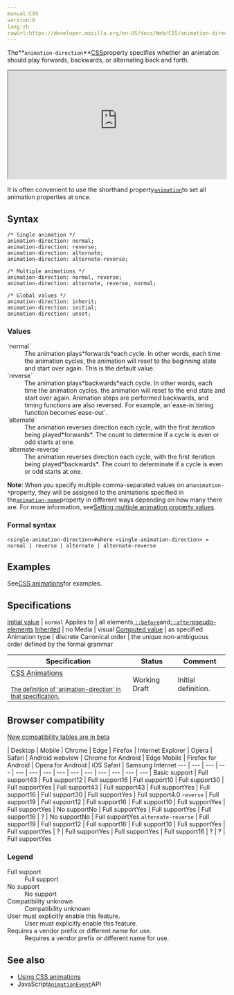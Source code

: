 ```yaml
---
manual:CSS
version:0
lang:zh
rawUrl:https://developer.mozilla.org/en-US/docs/Web/CSS/animation-direction
---
```






The**`animation-direction`**[CSS](%28421 "CSS")property specifies whether an animation should play forwards, backwards, or alternating back and forth.

<iframe src='https://interactive-examples.mdn.mozilla.net/pages/css/animation-direction.html' width='100%' height='250'></iframe>


It is often convenient to use the shorthand property[`animation`](%22649 "The animation CSS property is a shorthand property for the various animation properties: animation-name, animation-duration, animation-timing-function, animation-delay, animation-iteration-count, animation-direction, animation-fill-mode, and animation-play-state.")to set all animation properties at once.


## Syntax<a name="Syntax"></a>

```
/* Single animation */
animation-direction: normal;
animation-direction: reverse;
animation-direction: alternate;
animation-direction: alternate-reverse;

/* Multiple animations */
animation-direction: normal, reverse;
animation-direction: alternate, reverse, normal;

/* Global values */
animation-direction: inherit;
animation-direction: initial;
animation-direction: unset;
```

### Values<a name="Values"></a>
<dl><dt id=''>`normal`</dt><dd>The animation plays*forwards*each cycle. In other words, each time the animation cycles, the animation will reset to the beginning state and start over again. This is the default value.</dd><dt id=''>`reverse`</dt><dd>The animation plays*backwards*each cycle. In other words, each time the animation cycles, the animation will reset to the end state and start over again. Animation steps are performed backwards, and timing functions are also reversed. For example, an`ease-in`timing function becomes`ease-out`.</dd><dt id=''>`alternate`</dt><dd>The animation reverses direction each cycle, with the first iteration being played*forwards*. The count to determine if a cycle is even or odd starts at one.</dd><dt id=''>`alternate-reverse`</dt><dd>The animation reverses direction each cycle, with the first iteration being played*backwards*. The count to determinate if a cycle is even or odd starts at one.</dd></dl>

**Note**: When you specify multiple comma-separated values on an`animation-*`property, they will be assigned to the animations specified in the[`animation-name`](%4499 "The animation-name CSS property specifies one or more animations that should be applied to an element. Each name indicates an @keyframes at-rule that defines the property values for the animation sequence.")property in different ways depending on how many there are. For more information, see[Setting multiple animation property values](%36510 "").



### Formal syntax<a name="Formal_syntax"></a>

```
<single-animation-direction>#where <single-animation-direction> = normal | reverse | alternate | alternate-reverse
```

## Examples<a name="Examples"></a>


See[CSS animations](%28512 "CSS/CSS_animations")for examples.


## Specifications<a name="Specifications"></a>

[Initial value](%28552 "") | `normal` 
Applies to | all elements,[`::before`](%33493 "In CSS, ::before creates a pseudo-element that is the first child of the selected element. It is often used to add cosmetic content to an element with the content property.")and[`::after`](%33492 "In CSS, ::after creates a pseudo-element that is the last child of the selected element. It is often used to add cosmetic content to an element with the content property.")[pseudo-elements](%3563 "") 
[Inherited](%28555 "") | no 
Media | visual 
[Computed value](%28556 "") | as specified 
Animation type | discrete 
Canonical order | the unique non-ambiguous order defined by the formal grammar 


Specification | Status | Comment 
 ---  |  ---  |  ---  | 
[CSS Animations<br></br><small>The definition of &#39;animation-direction&#39; in that specification.</small>](%28485 "") | Working Draft | Initial definition. 


## Browser compatibility<a name="Browser_compatibility"></a>
[New compatibility tables are in beta<i></i>](%3360 "")

 | <abbr>Desktop<i></i></abbr> | <abbr>Mobile<i></i></abbr> 
 | <abbr>Chrome<i></i></abbr> | <abbr>Edge<i></i></abbr> | <abbr>Firefox<i></i></abbr> | <abbr>Internet Explorer<i></i></abbr> | <abbr>Opera<i></i></abbr> | <abbr>Safari<i></i></abbr> | <abbr>Android webview<i></i></abbr> | <abbr>Chrome for Android<i></i></abbr> | <abbr>Edge Mobile<i></i></abbr> | <abbr>Firefox for Android<i></i></abbr> | <abbr>Opera for Android<i></i></abbr> | <abbr>iOS Safari<i></i></abbr> | <abbr>Samsung Internet<i></i></abbr> 
 ---  |  ---  |  ---  |  ---  |  ---  |  ---  |  ---  |  ---  |  ---  |  ---  |  ---  |  ---  |  ---  |  ---  | 
Basic support | <abbr>Full support</abbr>43 | <abbr>Full support</abbr>12 | <abbr>Full support</abbr>16 | <abbr>Full support</abbr>10 | <abbr>Full support</abbr>30 | <abbr>Full support</abbr>Yes | <abbr>Full support</abbr>43 | <abbr>Full support</abbr>43 | <abbr>Full support</abbr>Yes | <abbr>Full support</abbr>16 | <abbr>Full support</abbr>30 | <abbr>Full support</abbr>Yes | <abbr>Full support</abbr>4.0 
`reverse` | <abbr>Full support</abbr>19 | <abbr>Full support</abbr>12 | <abbr>Full support</abbr>16 | <abbr>Full support</abbr>10 | <abbr>Full support</abbr>Yes | <abbr>Full support</abbr>Yes | <abbr>No support</abbr>No | <abbr>Full support</abbr>Yes | <abbr>Full support</abbr>Yes | <abbr>Full support</abbr>16 | <abbr>?</abbr> | <abbr>No support</abbr>No | <abbr>Full support</abbr>Yes 
`alternate-reverse` | <abbr>Full support</abbr>19 | <abbr>Full support</abbr>12 | <abbr>Full support</abbr>16 | <abbr>Full support</abbr>10 | <abbr>Full support</abbr>Yes | <abbr>Full support</abbr>Yes | <abbr>?</abbr> | <abbr>Full support</abbr>Yes | <abbr>Full support</abbr>Yes | <abbr>Full support</abbr>16 | <abbr>?</abbr> | <abbr>?</abbr> | <abbr>Full support</abbr>Yes 


### Legend<a name="Legend"></a>
<dl><dt id=''><abbr>Full support</abbr></dt><dd>Full support</dd><dt id=''><abbr>No support</abbr></dt><dd>No support</dd><dt id=''><abbr>Compatibility unknown</abbr></dt><dd>Compatibility unknown</dd><dt id=''><abbr>User must explicitly enable this feature.<i></i></abbr></dt><dd>User must explicitly enable this feature.</dd><dt id=''><abbr>Requires a vendor prefix or different name for use.<i></i></abbr></dt><dd>Requires a vendor prefix or different name for use.</dd></dl>


## See also<a name="See_also"></a>

* [Using CSS animations](%28512 "Tutorial about CSS animations")
* JavaScript[`AnimationEvent`](%14106 "The AnimationEvent interface represents events providing information related to animations.")API



